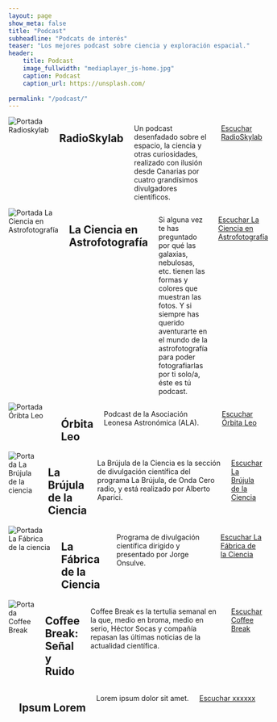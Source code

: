 ```yaml
---
layout: page
show_meta: false
title: "Podcast"
subheadline: "Podcats de interés"
teaser: "Los mejores podcast sobre ciencia y exploración espacial."
header:
    title: Podcast
    image_fullwidth: "mediaplayer_js-home.jpg"
    caption: Podcast
    caption_url: https://unsplash.com/
   
permalink: "/podcast/"
---
```



<!--more-->

<div class="row t60">
    <div class="medium-6 columns b30">
        <img src="{{ site.urlimg }}rskylab.jpg" alt="Portada Radioskylab">
        <h2>RadioSkylab</h2>
        <p>Un podcast desenfadado sobre el espacio, la ciencia y otras curiosidades, realizado con ilusión desde Canarias por cuatro grandísimos divulgadores científicos.</p>
        <p><a href="http://radioskylab.es" target="blank" alt="Escuchar RadioSkylab">Escuchar RadioSkylab</a></p>
    </div>
    <div class="medium-6 columns b30">
        <img src="{{ site.urlimg }}ciencia_astrofoto.jpg" alt="Portada La Ciencia en Astrofotografía">
        <h2>La Ciencia en Astrofotografía</h2>
        <p>Si alguna vez te has preguntado por qué las galaxias, nebulosas, etc. tienen las formas y colores que muestran las fotos. Y si siempre has querido aventurarte en el mundo de la astrofotografía para poder fotografiarlas por ti solo/a, éste es tú podcast.</p>
        <p><a href="https://podcasts.fotografonocturno.com/la-ciencia-en-la-astrofotografia/" target="blank" alt="Escuchar La Ciencia en Astrofotografía">Escuchar La Ciencia en Astrofotografía</a></p>
    </div>  
</div><!-- /.row -->


<div class="row t30">
    <div class="medium-4 columns">
        <img src="{{ site.urlimg }}orbitaleo.jpg" alt="Portada Óribta Leo">
        <h2>Órbita Leo</h2>
        <p>Podcast de la Asociación Leonesa Astronómica (ALA).</p>
        <p><a href="http://www.astroleon.org/orbita-leo" target="blank" alt="Escuchar Órbita Leo">Escuchar Órbita Leo</a></p>
    </div>
     <div class="medium-4 columns">
        <img src="{{ site.urlimg }}brujula.jpg" alt="Portada La Brújula de la ciencia">
        <h2>La Brújula de la Ciencia</h2>
        <p>La Brújula de la Ciencia es la sección de divulgación científica del programa La Brújula, de Onda Cero radio, y está realizado por Alberto Aparici.</p>
        <p><a href="https://www.ivoox.com/podcast-brujula-ciencia_sq_f1171949_1.html" target="blank" alt="Escuchar La brújula dela ciencia">Escuchar La Brújula de la Ciencia</a></p>
    </div>
     <div class="medium-4 columns">
        <img src="{{ site.urlimg }}fabrica_podcast.jpg" alt="Portada La Fábrica de la ciencia">
        <h2>La Fábrica de la Ciencia</h2>
        <p>Programa de divulgación científica dirigido y presentado por Jorge Onsulve.</p>
        <p><a href="https://www.ivoox.com/podcast-fabrica-ciencia-lfdlc_sq_f1100722_1.html" target="blank" alt="Escuchar La Fábrica de la ciencia">Escuchar La Fábrica de la Ciencia</a></p>
    </div>
</div>

<div class="row t60">
    <div class="medium-6 columns b30">
        <img src="{{ site.urlimg }}coffe_break.jpg" alt="Portada Coffee Break">
        <h2>Coffee Break: Señal y Ruido</h2>
        <p>Coffee Break es la tertulia semanal en la que, medio en broma, medio en serio, Héctor Socas y compañía repasan las últimas noticias de la actualidad científica.</p>
        <p><a href="http://vivaldi.ll.iac.es/proyecto/coffeebreak/" target="blank" alt="Escuchar Coffee Break">Escuchar Coffee Break</a></p>
    </div>
    <div class="medium-6 columns b30">
        <img src="{{ site.urlimg }}default_img.jpg" alt="">
        <h2>Ipsum Lorem</h2>
        <p>Lorem ipsum dolor sit amet.</p>
        <p><a href="" target="blank" alt="">Escuchar xxxxxx</a></p>
    </div>  
</div><!-- /.row -->
